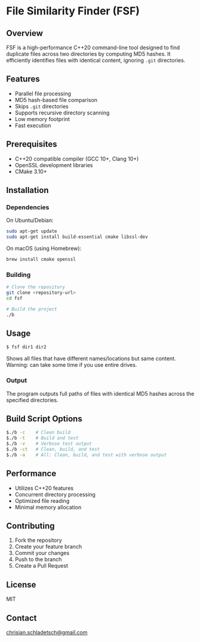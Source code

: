 # File Similarity Finder (FSF)

## Overview

FSF is a high-performance C++20 command-line tool designed to find duplicate files across two directories by computing MD5 hashes. It efficiently identifies files with identical content, ignoring `.git` directories.

## Features

- Parallel file processing
- MD5 hash-based file comparison
- Skips `.git` directories
- Supports recursive directory scanning
- Low memory footprint
- Fast execution

## Prerequisites

- C++20 compatible compiler (GCC 10+, Clang 10+)
- OpenSSL development libraries
- CMake 3.10+

## Installation

### Dependencies

On Ubuntu/Debian:
```bash
sudo apt-get update
sudo apt-get install build-essential cmake libssl-dev
```

On macOS (using Homebrew):
```bash
brew install cmake openssl
```

### Building

```bash
# Clone the repository
git clone <repository-url>
cd fsf

# Build the project
./b
```

## Usage

```bash
$ fsf dir1 dir2
```

Shows all files that have different names/locations but same content. Warning: can take some time if you use entire drives.

### Output

The program outputs full paths of files with identical MD5 hashes across the specified directories.

## Build Script Options

```bash
$./b -c    # Clean build
$./b -t    # Build and test
$./b -v    # Verbose test output
$./b -ct   # Clean, build, and test
$./b -a    # All: Clean, build, and test with verbose output
```

## Performance

- Utilizes C++20 features
- Concurrent directory processing
- Optimized file reading
- Minimal memory allocation

## Contributing

1. Fork the repository
2. Create your feature branch
3. Commit your changes
4. Push to the branch
5. Create a Pull Request

## License

MIT

## Contact

chrisian.schladetsch@gmail.com
